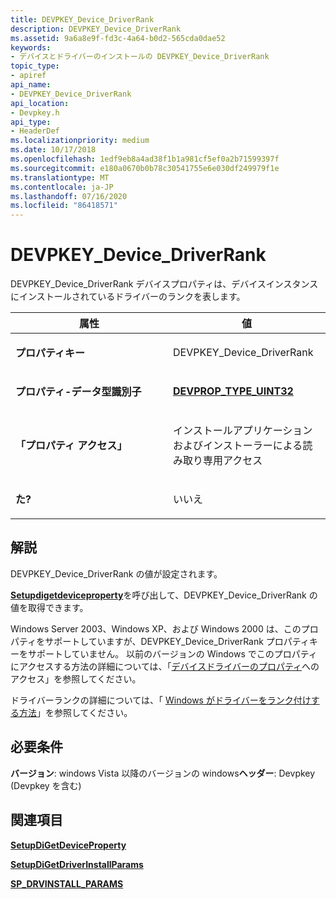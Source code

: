 ```yaml
---
title: DEVPKEY_Device_DriverRank
description: DEVPKEY_Device_DriverRank
ms.assetid: 9a6a8e9f-fd3c-4a64-b0d2-565cda0dae52
keywords:
- デバイスとドライバーのインストールの DEVPKEY_Device_DriverRank
topic_type:
- apiref
api_name:
- DEVPKEY_Device_DriverRank
api_location:
- Devpkey.h
api_type:
- HeaderDef
ms.localizationpriority: medium
ms.date: 10/17/2018
ms.openlocfilehash: 1edf9eb8a4ad38f1b1a981cf5ef0a2b71599397f
ms.sourcegitcommit: e180a0670b0b78c30541755e6e030df249979f1e
ms.translationtype: MT
ms.contentlocale: ja-JP
ms.lasthandoff: 07/16/2020
ms.locfileid: "86418571"
---
```

# <a name="devpkey_device_driverrank"></a>DEVPKEY_Device_DriverRank


DEVPKEY_Device_DriverRank デバイスプロパティは、デバイスインスタンスにインストールされているドライバーのランクを表します。

<table>
<colgroup>
<col width="50%" />
<col width="50%" />
</colgroup>
<thead>
<tr>
<th>属性</th>
<th>値</th>
</tr>
</thead>
<tbody>
<tr class="odd">
<td align="left"><p><strong>プロパティキー</strong></p></td>
<td align="left"><p>DEVPKEY_Device_DriverRank</p></td>
</tr>
<tr class="even">
<td align="left"><p><strong>プロパティ-データ型識別子</strong></p></td>
<td align="left"><p><a href="devprop-type-uint32.md" data-raw-source="[&lt;strong&gt;DEVPROP_TYPE_UINT32&lt;/strong&gt;](devprop-type-uint32.md)"><strong>DEVPROP_TYPE_UINT32</strong></a></p></td>
</tr>
<tr class="odd">
<td align="left"><p><strong>「プロパティ アクセス」</strong></p></td>
<td align="left"><p>インストールアプリケーションおよびインストーラーによる読み取り専用アクセス</p></td>
</tr>
<tr class="even">
<td align="left"><p><strong>た?</strong></p></td>
<td align="left"><p>いいえ</p></td>
</tr>
</tbody>
</table>

 

<a name="remarks"></a>解説
-------

DEVPKEY_Device_DriverRank の値が設定されます。

[**Setupdigetdeviceproperty**](https://docs.microsoft.com/windows/desktop/api/setupapi/nf-setupapi-setupdigetdevicepropertyw)を呼び出して、DEVPKEY_Device_DriverRank の値を取得できます。

Windows Server 2003、Windows XP、および Windows 2000 は、このプロパティをサポートしていますが、DEVPKEY_Device_DriverRank プロパティキーをサポートしていません。 以前のバージョンの Windows でこのプロパティにアクセスする方法の詳細については、「[デバイスドライバーのプロパティ](https://docs.microsoft.com/windows-hardware/drivers/install/accessing-device-driver-properties)へのアクセス」を参照してください。

ドライバーランクの詳細については、「 [Windows がドライバーをランク付けする方法](https://docs.microsoft.com/windows-hardware/drivers/install/how-setup-ranks-drivers)」を参照してください。

<a name="requirements"></a>必要条件
------------

**バージョン**: windows Vista 以降のバージョンの windows**ヘッダー**: Devpkey (Devpkey を含む)


## <a name="see-also"></a>関連項目


[**SetupDiGetDeviceProperty**](https://docs.microsoft.com/windows/desktop/api/setupapi/nf-setupapi-setupdigetdevicepropertyw)

[**SetupDiGetDriverInstallParams**](https://docs.microsoft.com/windows/desktop/api/setupapi/nf-setupapi-setupdigetdriverinstallparamsa)

[**SP_DRVINSTALL_PARAMS**](https://docs.microsoft.com/windows/desktop/api/setupapi/ns-setupapi-_sp_drvinstall_params)

 

 






